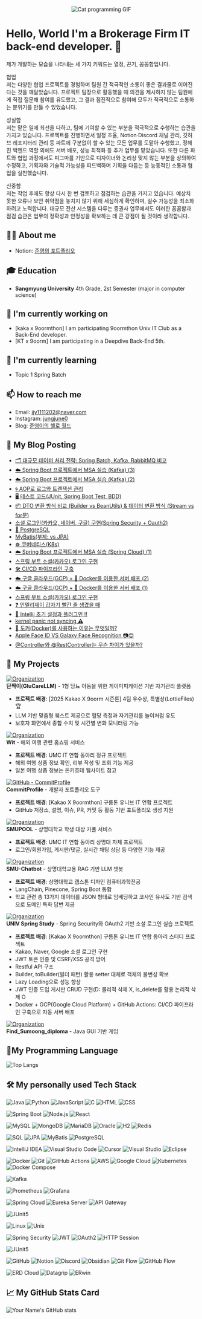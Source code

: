 <p align="center">
  <img src="https://media0.giphy.com/media/v1.Y2lkPTc5MGI3NjExbHp6bmtjZmJieXdoN2kwcnBla29tdTQ1dDh2Y3lzc2xhN21tZTN6YyZlcD12MV9pbnRlcm5hbF9naWZfYnlfaWQmY3Q9Zw/aNqEFrYVnsS52/giphy.gif" alt="Cat programming GIF">
</p>

# Hello, World I'm a Brokerage Firm IT back-end developer. 👋

 
제가 개발하는 모습을 나타내는 세 가지 키워드는 열정, 끈기, 꼼꼼함입니다.

협업 <br>
저는 다양한 협업 프로젝트를 경험하며 팀원 간 적극적인 소통이 좋은 결과물로 이어진다는 것을 깨달았습니다. 프로젝트 팀장으로 활동했을 때 의견을 제시하지 않는 팀원에게 직접 질문해 참여를 유도했고, 그 결과 점진적으로 참여해 모두가 적극적으로 소통하는 분위기를 만들 수 있었습니다.

성실함 <br>
저는 맡은 일에 최선을 다하고, 팀에 기여할 수 있는 부분을 적극적으로 수행하는 습관을 가지고 있습니다. 프로젝트를 진행하면서 일정 조율, Notion·Discord 채널 관리, 깃허브 레포지터리 관리 등 파트에 구분없이 할 수 있는 모든 업무를 도맡아 수행했고, 정해진 백엔드 역할 외에도 서버 배포, 성능 최적화 등 추가 업무를 맡았습니다. 또한 다른 파트와 협업 과정에서도 피그마를 기반으로 디자이너와 논리상 맞지 않는 부분을 상의하여 수정하고, 기획자와 기술적 가능성을 피드백하며 기획을 다듬는 등 능동적인 소통과 협업을 실천했습니다.

신중함 <br>
저는 작업 후에도 항상 다시 한 번 검토하고 점검하는 습관을 가지고 있습니다. 예상치 못한 오류나 보안 취약점을 놓치지 않기 위해 세심하게 확인하며, 실수 가능성을 최소화하려고 노력합니다. 대규모 전산 시스템을 다루는 증권사 업무에서도 이러한 꼼꼼함과 점검 습관은 업무의 정확성과 안정성을 확보하는 데 큰 강점이 될 것이라 생각합니다.

## 👨‍💻 About me

- Notion: [준영의 포트폴리오](https://reflective-gruyere-28d.notion.site/1e8844bc141a8020a1dee3f6d60d0743?pvs=73)
  
## 🎓 Education

- **Sangmyung University**
  4th Grade, 2st Semester (major in computer science)

## 🔭 I'm currently working on

- [kaka x 9oormthon] I am participating 9oormthon Univ IT Club as a Back-End developer.
- [KT x 9oorm] I am participating in a Deepdive Back-End 5th.

## 🌱 I'm currently learning

- Topic 1 Spring Batch

## 📫 How to reach me

- Email: [jjy1111202@naver.com](mailto:jjy1111202@naver.com)
- Instagram: [jungjune0](https://www.instagram.com/jungjune0/)
- Blog: [준영이의 헬로 월드](https://blog.naver.com/jungjune0)

## 📕 My Blog Posting
- [🗂️ 대규모 데이터 처리 전략: Spring Batch, Kafka, RabbitMQ 비교](https://blog.naver.com/jungjune0/224026892748)
- [☁️ Spring Boot 프로젝트에서 MSA 실습 (Kafka) (3)](https://blog.naver.com/jungjune0/224003342477)
- [☁️ Spring Boot 프로젝트에서 MSA 실습 (Kafka) (2)](https://blog.naver.com/jungjune0/224002001963)
- [🌀 AOP로 로그와 트랜잭션 관리 ](https://blog.naver.com/jungjune0/224019842776)
- [🖥️ 테스트 코드(JUnit, Spring Boot Test, BDD)](https://blog.naver.com/jungjune0/224018535139)
- [📦 DTO 변환 방식 비교 (Builder vs BeanUtils) & 데이터 변환 방식 (Stream vs for문)](https://blog.naver.com/jungjune0/224014184878)
- [소셜 로그인(카카오, 네이버, 구글) 구현(Spring Security + Oauth2)](https://blog.naver.com/jungjune0/224006022219)
- [🐘 PostgreSQL](https://blog.naver.com/jungjune0/224005015064)
- [MyBatis(부제: vs JPA)](https://blog.naver.com/jungjune0/224002435515)
- [☸️ 쿠버네티스(K8s)](https://blog.naver.com/jungjune0/223978997353)
- [☁️ Spring Boot 프로젝트에서 MSA 실습 (Spring Cloud) (1)](https://blog.naver.com/jungjune0/223978941737)
- [스프링 부트 소셜(카카오) 로그인 구현](https://blog.naver.com/jungjune0/223917418297)
- [🛠️ CI/CD 파이프라인 구축](https://blog.naver.com/jungjune0/223915356254)
- [☁️ 구글 클라우드(GCP) + 🐳 Docker를 이용한 서버 배포 (2)](https://blog.naver.com/jungjune0/223913173033)
- [☁️ 구글 클라우드(GCP) + 🐳 Docker를 이용한 서버 배포 (1)](https://blog.naver.com/jungjune0/223881511617)
- [스프링 부트 소셜(카카오) 로그인 구현](https://blog.naver.com/jungjune0/223917418297)
- [❓ 인텔리제이 갑자기 빨간 줄 생겼을 때](https://blog.naver.com/jungjune0/223915356254)
- [🤗 Intellij 초기 설정과 플러그인 !!](https://blog.naver.com/jungjune0/223759178405)
- [kernel panic not syncing ⚠️](https://blog.naver.com/jungjune0/223665153072)
- [🐳 도커(Docker)를 사용하는 이유는 무엇일까?](https://blog.naver.com/jungjune0/223658680682)
- [Apple Face ID VS Galaxy Face Recognition 📷😊](https://blog.naver.com/jungjune0/223640970514)
- [@Controller와 @RestController는 무슨 차이가 있을까?](https://blog.naver.com/jungjune0/223636706358)


## 🚀 My Projects

[![Organization](https://img.shields.io/badge/GitHub-GluCareLLM--단짝이-blue?style=for-the-badge&logo=github)](https://github.com/9oormthon-univ/2025_SEASONTHON_TEAM_4_BE)  
**단짝이(GluCareLLM)** - 1형 당뇨 아동을 위한 게이미피케이션 기반 자기관리 플랫폼  
- **프로젝트 배경**: [2025 Kakao X 9oorm 시즌톤] 4팀 우수상, 특별상(LottieFiles) 🏆  
- LLM 기반 맞춤형 퀘스트 제공으로 혈당 측정과 자기관리를 놀이처럼 유도  
- 보호자 화면에서 종합 수치 및 시간별 변화 모니터링 가능  

[![Organization](https://img.shields.io/badge/GitHub-Wit--Online--ShoppingMall-blue?style=for-the-badge&logo=github)](https://github.com/UMC6th-Wit)  
**Wit** - 해외 여행 관련 홈쇼핑 서비스  
- **프로젝트 배경**: UMC IT 연합 동아리 정규 프로젝트  
- 해외 여행 상품 정보 확인, 리뷰 작성 및 조회 기능 제공  
- 일본 여행 상품 정보는 돈키호테 웹사이트 참고  

[![GitHub - CommitProfile](https://img.shields.io/badge/GitHub-CommitProfile-blue?style=for-the-badge&logo=github)](https://github.com/CommitProfile)  
**CommitProfile** - 개발자 포트폴리오 도구  
- **프로젝트 배경**: [Kakao X 9oormthon] 구름톤 유니브 IT 연합 프로젝트  
- GitHub 저장소, 설명, 이슈, PR, 커밋 등 활동 기반 포트폴리오 생성 지원  

[![Organization](https://img.shields.io/badge/GitHub-SMU--UMC--PROJECT-blue?style=for-the-badge&logo=github)](https://github.com/SMU-UMC-MINI-PROJECT)  
**SMUPOOL** - 상명대학교 학생 대상 카풀 서비스  
- **프로젝트 배경**: UMC IT 연합 동아리 상명대 자체 프로젝트  
- 로그인/회원가입, 게시판/댓글, 실시간 채팅 상담 등 다양한 기능 제공  

[![Organization](https://img.shields.io/badge/GitHub-SAMI--Sangmyung--University--AI--ChatBot-blue?style=for-the-badge&logo=github)](https://github.com/SMU-Chatbot)  
**SMU-Chatbot** - 상명대학교용 RAG 기반 LLM 챗봇  
- **프로젝트 배경**: 상명대학교 캡스톤 디자인 컴퓨터과학전공  
- LangChain, Pinecone, Spring Boot 통합  
- 학교 관련 총 13가지 데이터를 JSON 형태로 임베딩하고 코사인 유사도 기반 검색으로 도메인 특화 답변 제공  

[![Organization](https://img.shields.io/badge/GitHub-UNIV--Spring--Study-blue?style=for-the-badge&logo=github)](https://github.com/UNIV-Spring-Study)  
**UNIV Spring Study** - Spring Security와 OAuth2 기반 소셜 로그인 실습 프로젝트  
- **프로젝트 배경**: [Kakao X 9oormthon] 구름톤 유니브 IT 연합 동아리 스터디 프로젝트  
- Kakao, Naver, Google 소셜 로그인 구현  
- JWT 토큰 인증 및 CSRF/XSS 공격 방어  
- Restful API 구조
- Builder, toBuilder(빌더 패턴) 활용 setter 대체로 객체의 불변성 확보
- Lazy Loading으로 성능 향상
- JWT 인증 도입 게시판 CRUD 구현(D: 물리적 삭제 X, is_delete를 활용 논리적 삭제 O
- Docker + GCP(Google Cloud Platform) + GitHub Actions: CI/CD 파이프라인 구축으로 자동 서버 배포


[![Organization](https://img.shields.io/badge/GitHub-Find_Sumoong_diploma-blue?style=for-the-badge&logo=github)](https://github.com/jung0522/Find_Sumoong_diploma)  
**Find_Sumoong_diploma** - Java GUI 기반 게임



## 🌟My Programming Language

![Top Langs](https://github-readme-stats.vercel.app/api/top-langs/?username=Jung0522&layout=compact)

## 🛠 My personally used Tech Stack

<!-- Languages -->
![Java](https://img.shields.io/badge/Java-007396?style=for-the-badge&logo=java&logoColor=white)
![Python](https://img.shields.io/badge/Python-3776AB?style=for-the-badge&logo=python&logoColor=white)
![JavaScript](https://img.shields.io/badge/JavaScript-F7DF1E?style=for-the-badge&logo=javascript&logoColor=black)
![C](https://img.shields.io/badge/C-A8B9CC?style=for-the-badge&logo=c&logoColor=white)
![HTML](https://img.shields.io/badge/HTML-E34F26?style=for-the-badge&logo=html5&logoColor=white)
![CSS](https://img.shields.io/badge/CSS-1572B6?style=for-the-badge&logo=css3&logoColor=white)

<!-- Backend Frameworks -->
![Spring Boot](https://img.shields.io/badge/Spring%20Boot-6DB33F?style=for-the-badge&logo=spring-boot&logoColor=white)
![Node.js](https://img.shields.io/badge/Node.js-339933?style=for-the-badge&logo=nodedotjs&logoColor=white)
![React](https://img.shields.io/badge/React-61DAFB?style=for-the-badge&logo=react&logoColor=black)

<!-- Databases -->
![MySQL](https://img.shields.io/badge/MySQL-4479A1?style=for-the-badge&logo=mysql&logoColor=white)
![MongoDB](https://img.shields.io/badge/MongoDB-47A248?style=for-the-badge&logo=mongodb&logoColor=white)
![MariaDB](https://img.shields.io/badge/MariaDB-003545?style=for-the-badge&logo=mariadb&logoColor=white)
![Oracle](https://img.shields.io/badge/Oracle-F80000?style=for-the-badge&logo=oracle&logoColor=white)
![H2](https://img.shields.io/badge/H2-4E1F19?style=for-the-badge&logo=h2database&logoColor=white)
![Redis](https://img.shields.io/badge/Redis-DC382D?style=for-the-badge&logo=redis&logoColor=white)

<!-- DB Access & Query -->
![SQL](https://img.shields.io/badge/SQL-003B57?style=for-the-badge&logo=sql&logoColor=white)
![JPA](https://img.shields.io/badge/JPA-FF6F00?style=for-the-badge&logo=java&logoColor=white)
![MyBatis](https://img.shields.io/badge/MyBatis-009688?style=for-the-badge&logo=java&logoColor=white)
![PostgreSQL](https://img.shields.io/badge/PostgreSQL-336791?style=for-the-badge&logo=postgresql&logoColor=white)

<!-- IDE -->
![IntelliJ IDEA](https://img.shields.io/badge/IntelliJ%20IDEA-000000?style=for-the-badge&logo=intellijidea&logoColor=white)
![Visual Studio Code](https://img.shields.io/badge/VSCode-007ACC?style=for-the-badge&logo=visual-studio-code&logoColor=white)
![Cursor](https://img.shields.io/badge/Cursor-000000?style=for-the-badge&logo=visual-studio&logoColor=white)
![Visual Studio](https://img.shields.io/badge/Visual%20Studio-5C2D91?style=for-the-badge&logo=visual-studio&logoColor=white)
![Eclipse](https://img.shields.io/badge/Eclipse-2C2255?style=for-the-badge&logo=eclipse&logoColor=white)

<!-- DevOps & Deployment -->
![Docker](https://img.shields.io/badge/Docker-2496ED?style=for-the-badge&logo=docker&logoColor=white)
![Git](https://img.shields.io/badge/Git-F05032?style=for-the-badge&logo=git&logoColor=white)
![GitHub Actions](https://img.shields.io/badge/GitHub_Actions-2088FF?style=for-the-badge&logo=githubactions&logoColor=white)
![AWS](https://img.shields.io/badge/AWS-232F3E?style=for-the-badge&logo=amazon-aws&logoColor=white)
![Google Cloud](https://img.shields.io/badge/Google_Cloud-4285F4?style=for-the-badge&logo=googlecloud&logoColor=white)
![Kubernetes](https://img.shields.io/badge/Kubernetes-326CE5?style=for-the-badge&logo=kubernetes&logoColor=white)
![Docker Compose](https://img.shields.io/badge/Docker_Compose-2496ED?style=for-the-badge&logo=docker&logoColor=white)

<!-- Data Processing -->
![Kafka](https://img.shields.io/badge/Kafka-231F20?style=for-the-badge&logo=apachekafka&logoColor=white)

<!-- Monitoring -->
![Prometheus](https://img.shields.io/badge/Prometheus-E6522C?style=for-the-badge&logo=prometheus&logoColor=white)
![Grafana](https://img.shields.io/badge/Grafana-F46800?style=for-the-badge&logo=grafana&logoColor=white)

<!-- MSA -->
![Spring Cloud](https://img.shields.io/badge/Spring_Cloud-6DB33F?style=for-the-badge&logo=spring&logoColor=white)
![Eureka Server](https://img.shields.io/badge/Eureka_Server-FF6F00?style=for-the-badge&logo=java&logoColor=white)
![API Gateway](https://img.shields.io/badge/API_Gateway-6DB33F?style=for-the-badge&logo=spring&logoColor=white)

<!-- Testing -->
![JUnit5](https://img.shields.io/badge/JUnit5-25A162?style=for-the-badge&logo=java&logoColor=white)

<!-- OS -->
![Linux](https://img.shields.io/badge/Linux-Ubuntu-orange?style=for-the-badge&logo=linux&logoColor=white)
![Unix](https://img.shields.io/badge/UNIX-000000?style=for-the-badge&logo=unix&logoColor=white)

<!-- Security & Authentication -->
![Spring Security](https://img.shields.io/badge/Spring_Security-6DB33F?style=for-the-badge&logo=spring&logoColor=white)
![JWT](https://img.shields.io/badge/JWT-000000?style=for-the-badge&logo=JSON%20web%20tokens&logoColor=white)
![OAuth2](https://img.shields.io/badge/OAuth2-EC5990?style=for-the-badge&logo=oauth&logoColor=white)
![HTTP Session](https://img.shields.io/badge/HTTP_Session-6DB33F?style=for-the-badge&logo=web&logoColor=white)

<!-- Testing -->
![JUnit5](https://img.shields.io/badge/JUnit5-25A162?style=for-the-badge&logo=java&logoColor=white)

<!-- Collaboration -->
![GitHub](https://img.shields.io/badge/GitHub-181717?style=for-the-badge&logo=github&logoColor=white)
![Notion](https://img.shields.io/badge/Notion-000000?style=for-the-badge&logo=notion&logoColor=white)
![Discord](https://img.shields.io/badge/Discord-5865F2?style=for-the-badge&logo=discord&logoColor=white)
![Obsidian](https://img.shields.io/badge/Obsidian-483699?style=for-the-badge&logo=obsidian&logoColor=white)
![Git Flow](https://img.shields.io/badge/Git_Flow-FF5733?style=for-the-badge&logo=git&logoColor=white)
![GitHub Flow](https://img.shields.io/badge/GitHub_Flow-2088FF?style=for-the-badge&logo=github&logoColor=white)

<!-- ERD Tools -->
![ERD Cloud](https://img.shields.io/badge/ERD_Cloud-4B4BFF?style=for-the-badge&logo=database&logoColor=white)
![Datagrip](https://img.shields.io/badge/Datagrip-0F1D44?style=for-the-badge&logo=jetbrains&logoColor=white)
![ERwin](https://img.shields.io/badge/ERwin-FF9900?style=for-the-badge&logo=database&logoColor=white)




## 📈 My GitHub Stats Card

![Your Name's GitHub stats](https://github-readme-stats.vercel.app/api?username=Jung0522&show_icons=true&theme=radical)

